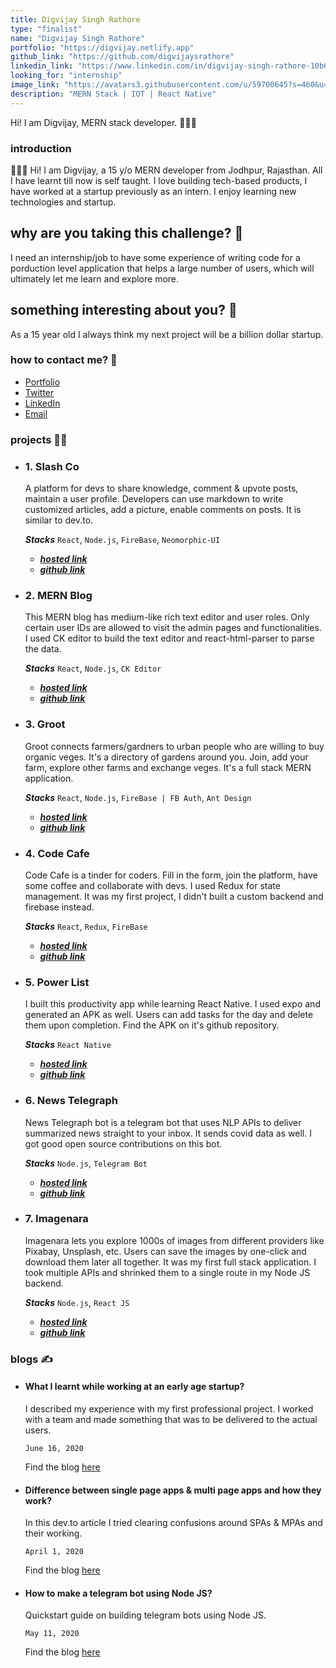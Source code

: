 ```yaml
---
title: Digvijay Singh Rathore
type: "finalist"
name: "Digvijay Singh Rathore"
portfolio: "https://digvijay.netlify.app"
github_link: "https://github.com/digvijaysrathore"
linkedin_link: "https://www.linkedin.com/in/digvijay-singh-rathore-10b632190/"
looking_for: "internship"
image_link: "https://avatars3.githubusercontent.com/u/59700645?s=460&u=59aaf467f690a7216b807c927c9b4b399657d98a&v=4"
description: "MERN Stack | IOT | React Native"
---
```


Hi! I am Digvijay, MERN stack developer. 👋👨‍💻

### introduction

👋👨‍💻 Hi! I am Digvijay, a 15 y/o MERN developer from Jodhpur, Rajasthan. All I have learnt till now is self taught. I love building tech-based products, I have worked at a startup previously as an intern. I enjoy learning new technologies and startup.

## why are you taking this challenge? 🤷

I need an internship/job to have some experience of writing code for a porduction level application that helps a large number of users, which will ultimately let me learn and explore more.

## something interesting about you? 🤩

As a 15 year old I always think my next project will be a billion dollar startup.

### how to contact me? 📮
- [Portfolio](https://digvijay.netlify.app)
- [Twitter](https://twitter.com/novadigvijay)
- [LinkedIn](https://www.linkedin.com/in/digvijaysrathore)
- [Email](dynamicdigvijay@gmail.com)

### projects 🧑‍💻

- ### 1. Slash Co    

    A platform for devs to share knowledge, comment & upvote posts, maintain a user profile. Developers can use markdown to write customized articles, add a picture, enable comments on posts. It is similar to dev.to.

    **_Stacks_** `React`, `Node.js`, `FireBase`, `Neomorphic-UI`

    - [**_hosted link_**](https://slashco.netlify.app/)    
    - [**_github link_**](https://github.com/digvijaysrathore/slash-frontend/) 

- ### 2. MERN Blog    

    This MERN blog has medium-like rich text editor and user roles. Only certain user IDs are allowed to visit the admin pages and functionalities. I used CK editor to build the text editor and react-html-parser to parse the data.

    **_Stacks_** `React`, `Node.js`, `CK Editor`

    - [**_hosted link_**](https://theindialab.netlify.app/)    
    - [**_github link_**](https://github.com/digvijaysrathore/mern-blog/) 

- ### 3. Groot   

    Groot connects farmers/gardners to urban people who are willing to buy organic veges. It's a directory of gardens around you. Join, add your farm, explore other farms and exchange veges. It's a full stack MERN application.

    **_Stacks_** `React`, `Node.js`, `FireBase | FB Auth`, `Ant Design`

    - [**_hosted link_**](https://grootconnect.netlify.app/)    
    - [**_github link_**](https://github.com/digvijaysrathore/groot-frontend/) 

- ### 4. Code Cafe   

    Code Cafe is a tinder for coders. Fill in the form, join the platform, have some coffee and collaborate with devs. I used Redux for state management. It was my first project, I didn't built a custom backend and firebase instead. 

    **_Stacks_** `React`, `Redux`, `FireBase`

    - [**_hosted link_**](https://novacafe.netlify.app/)    
    - [**_github link_**](https://github.com/digvijaysrathore/codecafe/) 

- ### 5. Power List  

    I built this productivity app while learning React Native. I used expo and generated an APK as well. Users can add tasks for the day and delete them upon completion. Find the APK on it's github repository.

    **_Stacks_** `React Native`

    - [**_hosted link_**](https://expo.io/@digvijaysrathore/powerlist)   
    - [**_github link_**](https://github.com/digvijaysrathore/powerlist) 

- ### 6. News Telegraph    

    News Telegraph bot is a telegram bot that uses NLP APIs to deliver summarized news straight to your inbox. It sends covid data as well. I got good open source contributions on this bot.

    **_Stacks_** `Node.js`, `Telegram Bot`

    - [**_hosted link_**](https://newstelegraph.netlify.app/)    
    - [**_github link_**](https://github.com/digvijaysrathore/newstelegraph) 

- ### 7. Imagenara

	Imagenara lets you explore 1000s of images from different providers like Pixabay, Unsplash, etc. Users can save the images by one-click and download them later all together. It was my first full stack application. I took multiple APIs and shrinked them to a single route in my Node JS backend.

	**_Stacks_** `Node.js`, `React JS`

	- [**_hosted link_**](https://imagenara.netlify.app)   
    - [**_github link_**](https://github.com/digvijaysrathore/imagenara-frontend) 

### blogs ✍️

- ####  What I learnt while working at an early age startup?
        
    I described my experience with my first professional project. I worked with a team and made something that was to be delivered to the actual users.

    `June 16, 2020`

    Find the blog [here](https://medium.com/@digvijaysrathore/what-i-learnt-working-at-an-early-stage-startup-as-a-developer-fa6f01e2916f)

- ####  Difference between single page apps & multi page apps and how they work?
        
    In this dev.to article I tried clearing confusions around SPAs & MPAs and their working.

    `April 1, 2020`

    Find the blog [here](https://dev.to/digvijaysrathore/what-are-single-page-applications-and-difference-between-spas-multi-page-apps-2hp)

- ####  How to make a telegram bot using Node JS?
        
    Quickstart guide on building telegram bots using Node JS.

    `May 11, 2020`

    Find the blog [here](https://dev.to/digvijaysrathore/how-to-make-a-telegram-bot-using-node-js-2o6b)